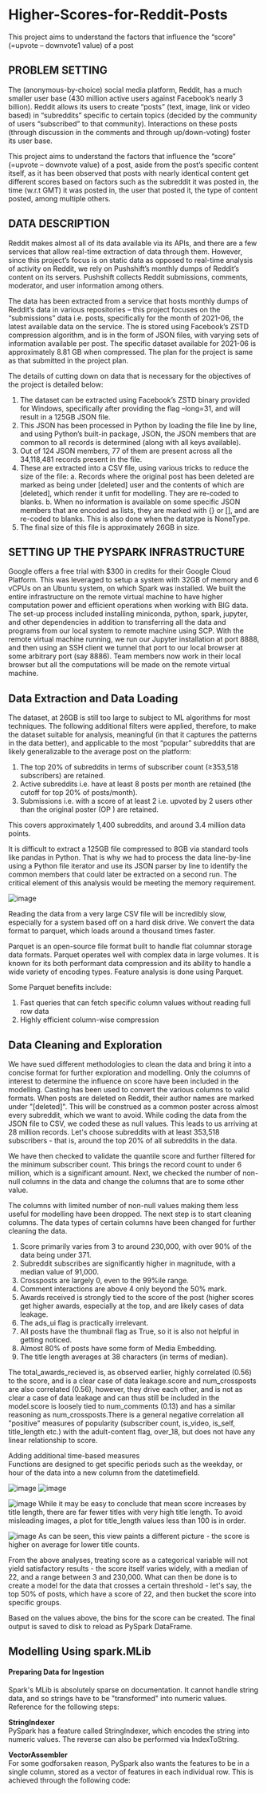 # Higher-Scores-for-Reddit-Posts
This project aims to understand the factors that influence the “score” (=upvote – downvote1 value) of a post

## PROBLEM SETTING

The (anonymous-by-choice) social media platform, Reddit, has a much smaller user base (430 million active users against Facebook’s nearly 3 billion). Reddit allows its users to create “posts” (text, image, link or video based) in “subreddits” specific to certain topics (decided by the community of users “subscribed” to that community). Interactions on these posts (through discussion in the comments and through up/down-voting) foster its user base.

This project aims to understand the factors that influence the “score” (=upvote – downvote  value) of a post, aside from the post’s specific content itself, as it has been observed that posts with nearly identical content get different scores based on factors such as the subreddit it was posted in, the time (w.r.t GMT) it was posted in, the user that posted it, the type of content posted, among multiple others.

## DATA DESCRIPTION

Reddit makes almost all of its data available via its APIs, and there are a few services that allow real-time extraction of data through them. However, since this project’s focus is on static data as opposed to real-time analysis of activity on Reddit, we rely on Pushshift’s monthly dumps of Reddit’s content on its servers. Pushshift collects Reddit submissions, comments, moderator, and user information among others. 

The data has been extracted from a service that hosts monthly dumps of Reddit’s data in various repositories – this project focuses on the “submissions” data i.e. posts, specifically for the month of 2021-06, the latest available data on the service.
The is stored using Facebook’s ZSTD compression algorithm, and is in the form of JSON files, with varying sets of information available per post. The specific dataset available for 2021-06 is approximately 8.81 GB when compressed. The plan for the project is same as that submitted in the project plan.

The details of cutting down on data that is necessary for the objectives of the project is detailed below:
1.	The dataset can be extracted using Facebook’s ZSTD binary provided for Windows, specifically after providing the flag –long=31, and will result in a 125GB JSON file.
2.	This JSON has been processed in Python by loading the file line by line, and using Python’s built-in package, JSON, the JSON members that are common to all records is determined (along with all keys available).
3.	Out of 124 JSON members, 77 of them are present across all the 34,118,481 records present in the file.
4.	These are extracted into a CSV file, using various tricks to reduce the size of the file:
a.	Records where the original post has been deleted are marked as being under [deleted] user and the contents of which are [deleted], which render it unfit for modelling. They are re-coded to blanks.
b.	When no information is available on some specific JSON members that are encoded as lists, they are marked with {} or [], and are re-coded to blanks. This is also done when the datatype is NoneType.
5.	The final size of this file is approximately 26GB in size.


## SETTING UP THE PYSPARK INFRASTRUCTURE

Google offers a free trial with $300 in credits for their Google Cloud Platform. This was leveraged to setup a system with 32GB of memory and 6 vCPUs on an Ubuntu system, on which Spark was installed. We built the entire infrastructure on the remote virtual machine to have higher computation power and efficient operations when working with BIG data. The set-up process included installing miniconda, python, spark, jupyter, and other dependencies in addition to transferring all the data and programs from our local system to remote machine using SCP.  With the remote virtual machine running, we run our Jupyter installation at port 8888, and then using an SSH client we tunnel that port to our local browser at some arbitrary port (say 8886). Team members now work in their local browser but all the computations will be made on the remote virtual machine.  

## Data Extraction and Data Loading 

The dataset, at 26GB is still too large to subject to ML algorithms for most techniques. The following additional filters were applied, therefore, to make the dataset suitable for analysis, meaningful (in that it captures the patterns in the data better), and applicable to the most “popular” subreddits that are likely generalizable to the average post on the platform:

1. The top 20% of subreddits in terms of subscriber count (≥353,518 subscribers) are retained.
2. Active subreddits i.e. have at least 8 posts per month are retained (the cutoff for top 20% of posts/month).
3. Submissions i.e. with a score of at least 2 i.e. upvoted by 2 users other than the original poster (OP ) are retained.

This covers approximately 1,400 subreddits, and around 3.4 million data points.

It is difficult to extract a 125GB file compressed to 8GB via standard tools like pandas in Python. That is why we had to process the data line-by-line using a Python file iterator and use its JSON parser by line to identify the common members that could later be extracted on a second run. The critical element of this analysis would be meeting the memory requirement.

![image](https://user-images.githubusercontent.com/35283246/163795852-1d47d344-d017-43d6-9b21-8d40ca28887c.png)

Reading the data from a very large CSV file will be incredibly slow, especially for a system based off on a hard disk drive. We convert the data format to parquet, which loads around a thousand times faster.

Parquet is an open-source file format built to handle flat columnar storage data formats. Parquet operates well with complex data in large volumes. It is known for its both performant data compression and its ability to handle a wide variety of encoding types. Feature analysis is done using Parquet.
 
Some Parquet benefits include:
1. Fast queries that can fetch specific column values without reading full row data
2. Highly efficient column-wise compression

## Data Cleaning and Exploration

We have sued different methodologies to clean the data and bring it into a concise format for further exploration and modelling. Only the columns of interest to determine the influence on score have been included in the modelling. Casting has been used to convert the various columns to valid formats. When posts are deleted on Reddit, their author names are marked under "[deleted]". This will be construed as a common poster across almost every subreddit, which we want to avoid. While coding the data from the JSON file to CSV, we coded these as null values.
This leads to us arriving at 28 million records. Let's choose subreddits with at least 353,518 subscribers - that is, around the top 20% of all subreddits in the data.

We have then checked to validate the quantile score and further filtered for the minimum subscriber count. This brings the record count to under 6 million, which is a significant amount. Next, we checked the number of non-null columns in the data and change the columns that are to some other value.

The columns with limited number of non-null values making them less useful for modelling have been dropped. The next step is to start cleaning columns. The data types of certain columns have been changed for further cleaning the data.

1.	Score primarily varies from 3 to around 230,000, with over 90% of the data being under 371.
2.	Subreddit subscribes are significantly higher in magnitude, with a median value of 91,000.
3.	Crossposts are largely 0, even to the 99%ile range.
4.	Comment interactions are above 4 only beyond the 50% mark.
5.	Awards received is strongly tied to the score of the post (higher scores get higher awards, especially at the top, and are likely cases of data leakage.
6.	The ads_ui flag is practically irrelevant.
7.	All posts have the thumbnail flag as True, so it is also not helpful in getting noticed.
8.	Almost 80% of posts have some form of Media Embedding.
9.	The title length averages at 38 characters (in terms of median).

The total_awards_recieved is, as observed earlier, highly correlated (0.56) to the score, and is a clear case of data leakage.score and num_crossposts are also correlated (0.56), however, they drive each other, and is not as clear a case of data leakage and can thus still be included in the model.score is loosely tied to num_comments (0.13) and has a similar reasoning as num_crossposts.There is a general negative correlation all "positive" measures of popularity (subscriber count, is_video, is_self, title_length etc.) with the adult-content flag, over_18, but does not have any linear relationship to score.

Adding additional time-based measures<br>
Functions are designed to get specific periods such as the weekday, or hour of the data into a new column from the datetimefield.

![image](https://user-images.githubusercontent.com/35283246/163796366-b4270f20-e09e-4674-8107-cc739db216ac.png) ![image](https://user-images.githubusercontent.com/35283246/163796387-8f6562e5-5a34-4419-9a48-6cd3338c02f4.png)

![image](https://user-images.githubusercontent.com/35283246/163796406-81b5d35c-b649-49e1-aa0e-5eb1d4f269cc.png)
While it may be easy to conclude that mean score increases by title length, there are far fewer titles with very high title length. To avoid misleading images, a plot for title_length values less than 100 is in order.

![image](https://user-images.githubusercontent.com/35283246/163796431-b0f8267a-d814-447e-8211-98b5622450e2.png)
As can be seen, this view paints a different picture - the score is higher on average for lower title counts.

From the above analyses, treating score as a categorical variable will not yield satisfactory results - the score itself varies widely, with a median of 22, and a range between 3 and 230,000. What can then be done is to create a model for the data that crosses a certain threshold - let's say, the top 50% of posts, which have a score of 22, and then bucket the score into specific groups.

Based on the values above, the bins for the score can be created. The final output is saved to disk to reload as PySpark DataFrame.

## Modelling Using spark.MLib

#### Preparing Data for Ingestion
Spark's MLib is absolutely sparse on documentation. It cannot handle string data, and so strings have to be "transformed" into numeric values. Reference for the following steps:

**StringIndexer**<br>
PySpark has a feature called StringIndexer, which encodes the string into numeric values. The reverse can also be performed via IndexToString.

**VectorAssembler**<br>
For some godforsaken reason, PySpark also wants the features to be in a single column, stored as a vector of features in each individual row. This is achieved through the following code:











